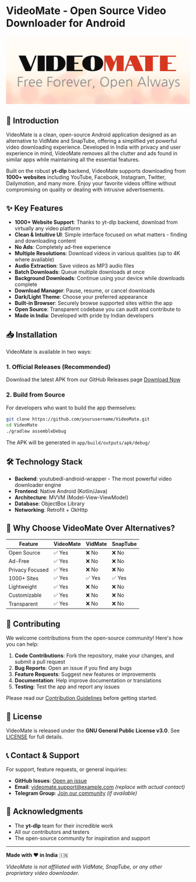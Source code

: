 # VideoMate - Open Source Video Downloader for Android

![VideoMate Logo](https://github.com/shibaFoss/VideoMate/blob/master/others/graphics/github_project_promo.jpg)

## 📌 Introduction

VideoMate is a clean, open-source Android application designed as an alternative to VidMate and SnapTube, offering a simplified yet powerful video downloading experience. Developed in India with privacy and user experience in mind, VideoMate removes all the clutter and ads found in similar apps while maintaining all the essential features.

Built on the robust **yt-dlp** backend, VideoMate supports downloading from **1000+ websites** including YouTube, Facebook, Instagram, Twitter, Dailymotion, and many more. Enjoy your favorite videos offline without compromising on quality or dealing with intrusive advertisements.

## ✨ Key Features

- **1000+ Website Support**: Thanks to yt-dlp backend, download from virtually any video platform
- **Clean & Intuitive UI**: Simple interface focused on what matters - finding and downloading content
- **No Ads**: Completely ad-free experience
- **Multiple Resolutions**: Download videos in various qualities (up to 4K where available)
- **Audio Extraction**: Save videos as MP3 audio files
- **Batch Downloads**: Queue multiple downloads at once
- **Background Downloads**: Continue using your device while downloads complete
- **Download Manager**: Pause, resume, or cancel downloads
- **Dark/Light Theme**: Choose your preferred appearance
- **Built-in Browser**: Securely browse supported sites within the app
- **Open Source**: Transparent codebase you can audit and contribute to
- **Made in India**: Developed with pride by Indian developers

## 📥 Installation

VideoMate is available in two ways:

### 1. Official Releases (Recommended)
Download the latest APK from our GitHub Releases page [Download Now](https://github.com/shibaFoss/VideoMate/releases/download/20250510/AIO_version_20250510.apk)

### 2. Build from Source
For developers who want to build the app themselves:

```bash
git clone https://github.com/yourusername/VideoMate.git
cd VideoMate
./gradlew assembleDebug
```

The APK will be generated in `app/build/outputs/apk/debug/`

## 🛠️ Technology Stack

- **Backend**: youtubedl-android-wrapper - The most powerful video downloader engine
- **Frontend**: Native Android (Kotlin/Java)
- **Architecture**: MVVM (Model-View-ViewModel)
- **Database**: ObjectBox Library
- **Networking**: Retrofit + OkHttp

## 🌟 Why Choose VideoMate Over Alternatives?

| Feature          | VideoMate | VidMate | SnapTube |
|------------------|-----------|---------|----------|
| Open Source      | ✅ Yes    | ❌ No   | ❌ No    |
| Ad-Free          | ✅ Yes    | ❌ No   | ❌ No    |
| Privacy Focused  | ✅ Yes    | ❌ No   | ❌ No    |
| 1000+ Sites      | ✅ Yes    | ✅ Yes  | ✅ Yes   |
| Lightweight      | ✅ Yes    | ❌ No   | ❌ No    |
| Customizable     | ✅ Yes    | ❌ No   | ❌ No    |
| Transparent      | ✅ Yes    | ❌ No   | ❌ No    |

## 🤝 Contributing

We welcome contributions from the open-source community! Here's how you can help:

1. **Code Contributions**: Fork the repository, make your changes, and submit a pull request
2. **Bug Reports**: Open an issue if you find any bugs
3. **Feature Requests**: Suggest new features or improvements
4. **Documentation**: Help improve documentation or translations
5. **Testing**: Test the app and report any issues

Please read our [Contribution Guidelines](CONTRIBUTING.md) before getting started.

## 📜 License

VideoMate is released under the **GNU General Public License v3.0**. See [LICENSE](LICENSE) for full details.

## 📞 Contact & Support

For support, feature requests, or general inquiries:

- **GitHub Issues**: [Open an issue](https://github.com/yourusername/VideoMate/issues)
- **Email**: videomate.support@example.com *(replace with actual contact)*
- **Telegram Group**: [Join our community](https://t.me/VideoMateApp) *(if available)*

## 🙏 Acknowledgments

- The **yt-dlp** team for their incredible work
- All our contributors and testers
- The open-source community for inspiration and support

---

**Made with ❤️ in India** 🇮🇳

*VideoMate is not affiliated with VidMate, SnapTube, or any other proprietary video downloader.*